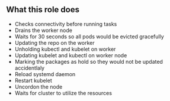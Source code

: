 ## What this role does
* Checks connectivity before running tasks
* Drains the worker node
* Waits for 30 seconds so all pods would be evicted gracefully
* Updating the repo on the worker
* Unholding kubectl and kubelet on worker
* Updating kubelet and kubectl on worker node
* Marking the packages as hold so they would not be updated accidentlaly
* Reload systemd daemon
* Restart kubelet
* Uncordon the node
* Waits for cluster to utilize the resources